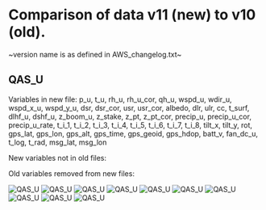 # Comparison of data v11 (new) to v10 (old).
~version name is as defined in AWS_changelog.txt~
## QAS_U
Variables in new file:
p_u, t_u, rh_u, rh_u_cor, qh_u, wspd_u, wdir_u, wspd_x_u, wspd_y_u, dsr, dsr_cor, usr, usr_cor, albedo, dlr, ulr, cc, t_surf, dlhf_u, dshf_u, z_boom_u, z_stake, z_pt, z_pt_cor, precip_u, precip_u_cor, precip_u_rate, t_i_1, t_i_2, t_i_3, t_i_4, t_i_5, t_i_6, t_i_7, t_i_8, tilt_x, tilt_y, rot, gps_lat, gps_lon, gps_alt, gps_time, gps_geoid, gps_hdop, batt_v, fan_dc_u, t_log, t_rad, msg_lat, msg_lon

New variables not in old files:


Old variables removed from new files:

 
![QAS_U](../figures/new_dataverse_upload_2023_12_19/QAS_U_0.png)
![QAS_U](../figures/new_dataverse_upload_2023_12_19/QAS_U_1.png)
![QAS_U](../figures/new_dataverse_upload_2023_12_19/QAS_U_2.png)
![QAS_U](../figures/new_dataverse_upload_2023_12_19/QAS_U_3.png)
![QAS_U](../figures/new_dataverse_upload_2023_12_19/QAS_U_4.png)
![QAS_U](../figures/new_dataverse_upload_2023_12_19/QAS_U_5.png)
![QAS_U](../figures/new_dataverse_upload_2023_12_19/QAS_U_6.png)
![QAS_U](../figures/new_dataverse_upload_2023_12_19/QAS_U_7.png)
![QAS_U](../figures/new_dataverse_upload_2023_12_19/QAS_U_8.png)
![QAS_U](../figures/new_dataverse_upload_2023_12_19/QAS_U_9.png)
 
